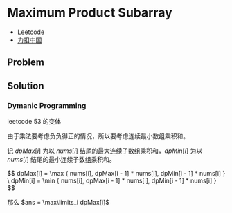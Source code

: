# Maximum Product Subarray

- [Leetcode](https://leetcode.com/problems/maximum-product-subarray)
- [力扣中国](https://leetcode.cn/problems/maximum-product-subarray)

## Problem

[](desc.md ':include')

## Solution

### Dymanic Programming

leetcode 53 的变体

由于乘法要考虑负负得正的情况，所以要考虑连续最小数组乘积和。

记 $dpMax[i]$ 为以 $nums[i]$ 结尾的最大连续子数组乘积和，$dpMin[i]$ 为以 $nums[i]$ 结尾的最小连续子数组乘积和。

$$
dpMax[i] = \max \{ nums[i], dpMax[i - 1] * nums[i], dpMin[i - 1] * nums[i] \} \\
dpMin[i] = \min { nums[i], dpMax[i - 1] * nums[i], dpMin[i - 1] * nums[i] \}
$$

那么 $ans = \max\limits_i dpMax[i]$

[](solution.cpp ':include :type=code cpp')
